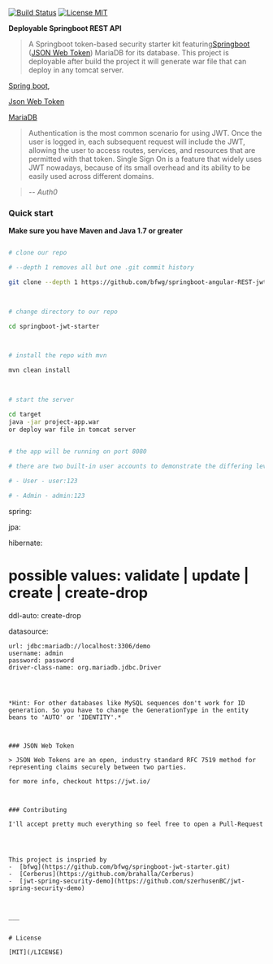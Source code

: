 
[![Build Status](https://api.travis-ci.org/clavearnel/springboot-REST-jwt-h2-mariadb-starter.svg?branch=master)](https://travis-ci.org/clavearnel/springboot-REST-jwt-h2-mariadb-starter)
[![License MIT](https://img.shields.io/badge/license-MIT-blue.svg)](https://github.com/clavearnel/springboot-REST-jwt-h2-mariadb-starter/blob/master/LICENSEhttps://github.com/bfwg/springboot-jwt-starter/blob/master/LICENSE)

**Deployable Springboot REST API**
> A Springboot token-based security starter kit featuring[Springboot](https://projects.spring.io/spring-boot/) ([JSON Web Token](https://jwt.io/)) MariaDB for its database. This project is deployable after build the project it will generate war file that can deploy in any tomcat server.

  


[Spring boot](https://projects.spring.io/spring-boot/),

[Json Web Token](https://jwt.io/)

[MariaDB](https://mariadb.org/)
  
  
  

> Authentication is the most common scenario for using JWT. Once the user is logged in, each subsequent request will include the JWT, allowing the user to access routes, services, and resources that are permitted with that token. Single Sign On is a feature that widely uses JWT nowadays, because of its small overhead and its ability to be easily used across different domains.

  

> -- <cite>Auth0</cite>

  
  

### Quick start

**Make sure you have Maven and Java 1.7 or greater**

  

```bash

# clone our repo

# --depth 1 removes all but one .git commit history

git clone --depth 1 https://github.com/bfwg/springboot-angular-REST-jwt-deployable.git

  

# change directory to our repo

cd springboot-jwt-starter

  

# install the repo with mvn

mvn clean install

  

# start the server

cd target
java -jar project-app.war
or deploy war file in tomcat server
  

# the app will be running on port 8080

# there are two built-in user accounts to demonstrate the differing levels of access to the endpoints:

# - User - user:123

# - Admin - admin:123

```

  
spring:

jpa:

hibernate:

# possible values: validate | update | create | create-drop

ddl-auto: create-drop

datasource:

    url: jdbc:mariadb://localhost:3306/demo
    username: admin
    password: password
    driver-class-name: org.mariadb.jdbc.Driver

```

  

*Hint: For other databases like MySQL sequences don't work for ID generation. So you have to change the GenerationType in the entity beans to 'AUTO' or 'IDENTITY'.*

  

### JSON Web Token

> JSON Web Tokens are an open, industry standard RFC 7519 method for representing claims securely between two parties.

for more info, checkout https://jwt.io/

  

### Contributing

I'll accept pretty much everything so feel free to open a Pull-Request

  
  

This project is inspried by
-  [bfwg](https://github.com/bfwg/springboot-jwt-starter.git)
-  [Cerberus](https://github.com/brahalla/Cerberus)
-  [jwt-spring-security-demo](https://github.com/szerhusenBC/jwt-spring-security-demo)

  

___
  

# License

[MIT](/LICENSE)